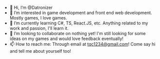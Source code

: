- 👋 Hi, I’m @Datronizer
- 👀 I’m interested in game development and front end web development. Mostly games, I love games.
- 🌱 I’m currently learning C#, TS, React.JS, etc. Anything related to my work and passion, I'll learn it.
- 💞️ I’m looking to collaborate on nothing yet! I'm still looking for some ideas on my games and would love feedback eventually!
- 📫 How to reach me: Through email at tqc1234@gmail.com! Come say hi and tell me about yourself too!

<!---
Datronizer/Datronizer is a ✨ special ✨ repository because its `README.md` (this file) appears on your GitHub profile.
You can click the Preview link to take a look at your changes.
--->
